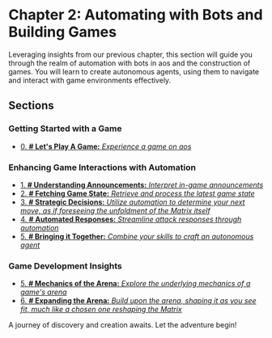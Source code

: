 # Chapter 2: Automating with Bots and Building Games

Leveraging insights from our previous chapter, this section will guide you through the realm of automation with bots in aos and the construction of games. You will learn to create autonomous agents, using them to navigate and interact with game environments effectively.

## Sections

### Getting Started with a Game
- [0. **# Let's Play A Game:** _Experience a game on aos_](ao-effect)

### Enhancing Game Interactions with Automation
- [1. **# Understanding Announcements:** _Interpret in-game announcements_](ao-effect)
- [2. **# Fetching Game State:** _Retrieve and process the latest game state_](ao-effect)
- [3. **# Strategic Decisions:** _Utilize automation to determine your next move, as if foreseeing the unfoldment of the Matrix itself_](ao-effect)
- [4. **# Automated Responses:** _Streamline attack responses through automation_](ao-effect)
- [5. **# Bringing it Together:** _Combine your skills to craft an autonomous agent_](ao-effect)

### Game Development Insights
- [5. **# Mechanics of the Arena:** _Explore the underlying mechanics of a game's arena_](ao-effect)
- [6. **# Expanding the Arena:** _Build upon the arena, shaping it as you see fit, much like a chosen one reshaping the Matrix_](ao-effect)

A journey of discovery and creation awaits. Let the adventure begin!
